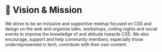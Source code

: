 # :rocket: Vision & Mission

We strive to be an inclusive and supportive meetup focused on CSS and design on the web and organise talks, workshops, coding nights and social events to improve the knowledge of and attitude towards CSS. We also encourage, support and help community members, especially those underrepresented in tech, contribute with their own content.
